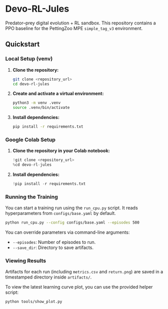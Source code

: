 # Devo-RL-Jules

Predator–prey digital evolution + RL sandbox. This repository contains a PPO baseline for the PettingZoo MPE `simple_tag_v3` environment.

## Quickstart

### Local Setup (venv)

1.  **Clone the repository:**
    ```bash
    git clone <repository_url>
    cd devo-rl-jules
    ```

2.  **Create and activate a virtual environment:**
    ```bash
    python3 -m venv .venv
    source .venv/bin/activate
    ```

3.  **Install dependencies:**
    ```bash
    pip install -r requirements.txt
    ```

### Google Colab Setup

1.  **Clone the repository in your Colab notebook:**
    ```python
    !git clone <repository_url>
    %cd devo-rl-jules
    ```

2.  **Install dependencies:**
    ```python
    !pip install -r requirements.txt
    ```

### Running the Training

You can start a training run using the `run_cpu.py` script. It reads hyperparameters from `configs/base.yaml` by default.

```bash
python run_cpu.py --config configs/base.yaml --episodes 500
```

You can override parameters via command-line arguments:

-   `--episodes`: Number of episodes to run.
-   `--save_dir`: Directory to save artifacts.

### Viewing Results

Artifacts for each run (including `metrics.csv` and `return.png`) are saved in a timestamped directory inside `artifacts/`.

To view the latest learning curve plot, you can use the provided helper script:

```bash
python tools/show_plot.py
```
